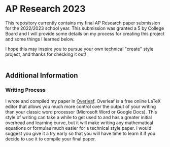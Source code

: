 # AP Research 2023
This repository currently contains my final AP Research paper submission for the 2022/2023 school year. This submission was granted a 5 by College Board and I will provide some details on my process for creating this project and some things I learned below. 

I hope this may inspire you to pursue your own technical "create" style project, and thanks for checking it out!
<br/><br/>
## Additional Information
### Writing Process
I wrote and compiled my paper in [Overleaf](https://www.overleaf.com/). Overleaf is a free online LaTeX editor that allows you much more control over the output of your writing than your classic word processor (Microsoft Word or Google Docs). This style of writing can take a while to get used to and has a greater initial overhead and learning curve, but it will make writing any mathematical equations or formulas much easier for a technical style paper. I would suggest you give it a try early so that you will have time to learn it if you decide to use it to compile your final paper.
